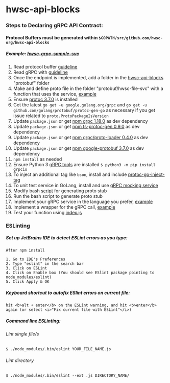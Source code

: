 # hwsc-api-blocks

### Steps to Declaring gRPC API Contract:
#### Protocol Buffers must be generated within `$GOPATH/src/github.com/hwsc-org/hwsc-api-blocks`
##### *Example: [hwsc-grpc-sample-svc](https://github.com/hwsc-org/hwsc-grpc-sample-svc)*
1. Read protocol buffer [guideline](https://developers.google.com/protocol-buffers/docs/proto3)
2. Read gRPC with [guideline](https://grpc.io/blog/coreos)
3. Once the endpoint is implemented, add a folder in the [hwsc-api-blocks](https://github.com/hwsc-org/hwsc-api-blocks) "protobuf" folder
4. Make and define proto file in the folder "protobuf/hwsc-file-svc" with a function that uses the service, [example](https://github.com/hwsc-org/hwsc-api-blocks/blob/master/protobuf/hwsc-grpc-sample-svc/proto/grpc-sample-svc.proto)
5. Ensure [protoc 3.7.0](https://github.com/protocolbuffers/protobuf/releases) is installed
6. Get the latest `go get -u google.golang.org/grpc` and `go get -u github.com/golang/protobuf/protoc-gen-go` as necessary if you get issue related to `proto.ProtoPackageIsVersion`
7. Update `package.json` or get [npm grpc 1.18.0](https://www.npmjs.com/package/grpc) as dev dependency
8. Update `package.json` or get [npm ts-protoc-gen 0.9.0](https://www.npmjs.com/package/ts-protoc-gen) as dev dependency
9. Update `package.json` or get [npm grpc/proto-loader 0.4.0](https://www.npmjs.com/package/@grpc/proto-loader) as dev dependency
10. Update `package.json` or get [npm google-protobuf 3.7.0](https://www.npmjs.com/package/google-protobuf) as dev dependency
11. `npm install` as needed
12. Ensure Python 3 [gRPC tools](https://grpc.io/docs/quickstart/python.html) are installed `$ python3 -m pip install grpcio`
13. To inject an additional tag like `bson`, install and include [protoc-go-inject-tag](https://github.com/favadi/protoc-go-inject-tag)
14. To unit test service in GoLang, install and use [gRPC mocking service](https://github.com/grpc/grpc-go/blob/master/Documentation/gomock-example.md)
15. Modify bash [script](https://github.com/hwsc-org/hwsc-api-blocks/blob/master/generate_proto.sh) for generating proto stub
16. Run the bash script to generate proto stub
17. Implement your gRPC service in the language you prefer, [example](https://github.com/hwsc-org/hwsc-grpc-sample-svc)
18. Implement a wrapper for the gRPC call, [example](https://github.com/hwsc-org/hwsc-api-blocks/blob/master/protobuf/hwsc-grpc-sample-svc/hwsc-grpc-sample-svc.js)
19. Test your function using [index.js](https://github.com/hwsc-org/hwsc-api-blocks/blob/master/index.js)

### ESLinting

##### Set up JetBrains IDE to detect ESLint errors as you type:
```
After npm install

1. Go to IDE's Preferences
2. Type "eslint" in the search bar
3. Click on ESLint
4. Click on Enable box (You should see ESlint package pointing to node_modules/eslint)
5. Click Apply & OK
```

##### Keyboard shortcut to autofix ESlint errors on current file:

```
hit <b>alt + enter</b> on the ESLint warning, and hit <b>enter</b> 
again (or select <i>"Fix current file with ESLint"</i>)
```

##### Command line ESLinting:

###### Lint single file/s
`$ ./node_modules/.bin/eslint YOUR_FILE_NAME.js`

###### Lint directory
`$ ./node_modules/.bin/eslint --ext .js DIRECTORY_NAME/`
